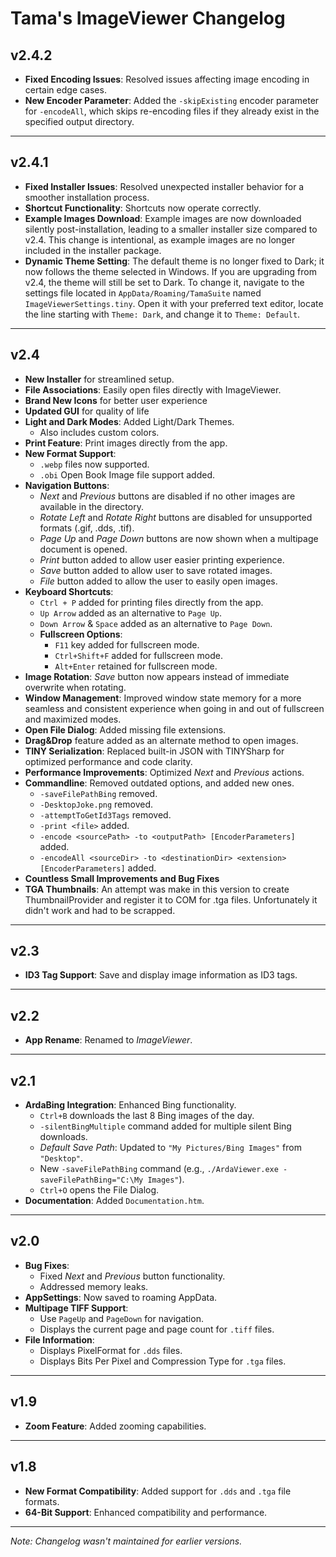 # Tama's ImageViewer Changelog

## v2.4.2

- **Fixed Encoding Issues**: Resolved issues affecting image encoding in certain edge cases.
- **New Encoder Parameter**: Added the `-skipExisting` encoder parameter for `-encodeAll`, which skips re-encoding files if they already exist in the specified output directory.

---

## v2.4.1

- **Fixed Installer Issues**: Resolved unexpected installer behavior for a smoother installation process.
- **Shortcut Functionality**: Shortcuts now operate correctly.
- **Example Images Download**: Example images are now downloaded silently post-installation, leading to a smaller installer size compared to v2.4. This change is intentional, as example images are no longer included in the installer package.
- **Dynamic Theme Setting**: The default theme is no longer fixed to Dark; it now follows the theme selected in Windows. If you are upgrading from v2.4, the theme will still be set to Dark. To change it, navigate to the settings file located in `AppData/Roaming/TamaSuite` named `ImageViewerSettings.tiny`. Open it with your preferred text editor, locate the line starting with `Theme: Dark`, and change it to `Theme: Default`.

---

## v2.4

- **New Installer** for streamlined setup.
- **File Associations**: Easily open files directly with ImageViewer.
- **Brand New Icons** for better user experience
- **Updated GUI** for quality of life
- **Light and Dark Modes**: Added Light/Dark Themes.
  - Also includes custom colors.
- **Print Feature**: Print images directly from the app.
- **New Format Support**:
  - `.webp` files now supported.
  - `.obi` Open Book Image file support added.
- **Navigation Buttons**:
  - *Next* and *Previous* buttons are disabled if no other images are available in the directory.
  - *Rotate Left* and *Rotate Right* buttons are disabled for unsupported formats (.gif, .dds, .tif).
  - *Page Up* and *Page Down* buttons are now shown when a multipage document is opened.
  - *Print* button added to allow user easier printing experience.
  - *Save* button added to allow user to save rotated images.
  - *File* button added to allow the user to easily open images.
- **Keyboard Shortcuts**:
  - `Ctrl + P` added for printing files directly from the app.
  - `Up Arrow` added as an alternative to `Page Up`.
  - `Down Arrow` & `Space` added as an alternative to `Page Down`.
  - **Fullscreen Options**:
    - `F11` key added for fullscreen mode.
    - `Ctrl+Shift+F` added for fullscreen mode.
    - `Alt+Enter` retained for fullscreen mode.
- **Image Rotation**: *Save* button now appears instead of immediate overwrite when rotating.
- **Window Management**: Improved window state memory for a more seamless and consistent experience when going in and out of fullscreen and maximized modes.
- **Open File Dialog**: Added missing file extensions.
- **Drag&Drop** feature added as an alternate method to open images.
- **TINY Serialization**: Replaced built-in JSON with TINYSharp for optimized performance and code clarity.
- **Performance Improvements**: Optimized *Next* and *Previous* actions.
- **Commandline**: Removed outdated options, and added new ones.
	- `-saveFilePathBing` removed.
	- `-DesktopJoke.png` removed.
	- `-attemptToGetId3Tags` removed.
	- `-print <file>` added.
	- `-encode <sourcePath> -to <outputPath> [EncoderParameters]` added.
	- `-encodeAll <sourceDir> -to <destinationDir> <extension> [EncoderParameters]` added.
- **Countless Small Improvements and Bug Fixes**
- **TGA Thumbnails**: An attempt was make in this version to create ThumbnailProvider and register it to COM for .tga files. Unfortunately it didn't work and had to be scrapped.

---

## v2.3

- **ID3 Tag Support**: Save and display image information as ID3 tags.

---

## v2.2

- **App Rename**: Renamed to *ImageViewer*.

---

## v2.1

- **ArdaBing Integration**: Enhanced Bing functionality.
  - `Ctrl+B` downloads the last 8 Bing images of the day.
  - `-silentBingMultiple` command added for multiple silent Bing downloads.
  - *Default Save Path*: Updated to `"My Pictures/Bing Images"` from `"Desktop"`.
  - New `-saveFilePathBing` command (e.g., `./ArdaViewer.exe -saveFilePathBing="C:\My Images"`).
  - `Ctrl+O` opens the File Dialog.
- **Documentation**: Added `Documentation.htm`.

---

## v2.0

- **Bug Fixes**:
  - Fixed *Next* and *Previous* button functionality.
  - Addressed memory leaks.
- **AppSettings**: Now saved to roaming AppData.
- **Multipage TIFF Support**:
  - Use `PageUp` and `PageDown` for navigation.
  - Displays the current page and page count for `.tiff` files.
- **File Information**:
  - Displays PixelFormat for `.dds` files.
  - Displays Bits Per Pixel and Compression Type for `.tga` files.

---

## v1.9

- **Zoom Feature**: Added zooming capabilities.

---

## v1.8

- **New Format Compatibility**: Added support for `.dds` and `.tga` file formats.
- **64-Bit Support**: Enhanced compatibility and performance.

---

*Note: Changelog wasn't maintained for earlier versions.*
